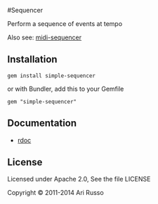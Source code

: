 #Sequencer

Perform a sequence of events at tempo

Also see: [midi-sequencer](http://github.com/arirusso/midi-sequencer)

## Installation

`gem install simple-sequencer`
  
  or with Bundler, add this to your Gemfile
  
`gem "simple-sequencer"` 

## Documentation

* [rdoc](http://rubydoc.info/github/arirusso/sequencer) 

## License

Licensed under Apache 2.0, See the file LICENSE

Copyright © 2011-2014 Ari Russo